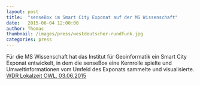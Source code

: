 ```yaml
---
layout: post
title:  "senseBox im Smart City Exponat auf der MS Wissenschaft"
date:   2015-06-04 12:00:00
author: Thomas
thumbnail: /images/press/westdeutscher-rundfunk.jpg
categories: press
---
```

Für die MS Wissenschaft hat das Institut für Geoinformatik ein Smart City Exponat entwickelt, in dem die senseBox eine Kernrolle spielte und Umweltinformationen vom Umfeld des Exponats sammelte und visualisierte.
<a href="https://www.youtube.com/watch?v=0vWqIN8XmYI" target="_blank">WDR Lokalzeit OWL, 03.06.2015</a>

